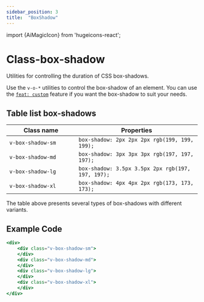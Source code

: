 ```yaml
---
sidebar_position: 3
title:  "BoxShadow"
---
```


import {AiMagicIcon} from 'hugeicons-react';

# Class-box-shadow <AiMagicIcon className='icon' />

Utilities for controlling the duration of CSS box-shadows.

Use the `v-o-*` utilities to control the box-shadow of an element.
You can use <br /> the [`feat: custom`](/docs/Core-Features/V-custom.md) feature if you want the box-shadow to suit your needs.

## Table list box-shadows

| Class name  | Properties |
|---------------------|-------------------|
| `v-box-shadow-sm			`      | `box-shadow: 2px 2px 2px rgb(199, 199, 199);` | 
| `v-box-shadow-md			`      | `box-shadow: 3px 3px 3px rgb(197, 197, 197);` | 
| `v-box-shadow-lg			`      | `box-shadow: 3.5px 3.5px 2px rgb(197, 197, 197);` | 
| `v-box-shadow-xl			`      | `box-shadow: 4px 4px 2px rgb(173, 173, 173);` | 

The table above presents several types of box-shadows with different variants.

## Example Code
``` jsx title="index.html"
<div>
    <div class="v-box-shadow-sm">
    </div>
    <div class="v-box-shadow-md">
    </div>
    <div class="v-box-shadow-lg">
    </div>
    <div class="v-box-shadow-xl">
    </div>
</div>
```